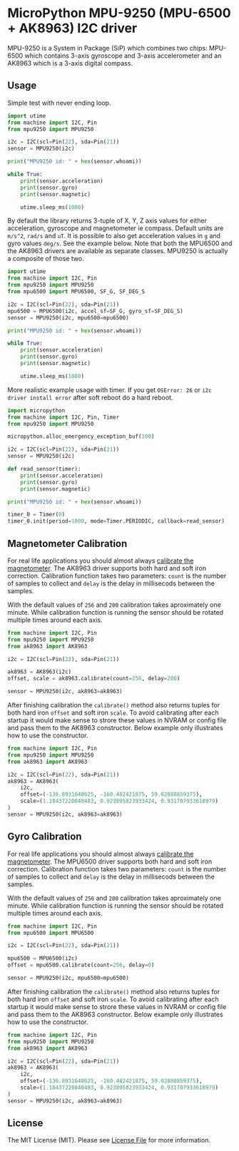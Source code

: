 # MicroPython MPU-9250 (MPU-6500 + AK8963) I2C driver

MPU-9250 is a System in Package (SiP) which combines two chips: MPU-6500 which contains 3-axis gyroscope and 3-axis accelerometer and an AK8963 which is a 3-axis digital compass.

## Usage

Simple test with never ending loop.

```python
import utime
from machine import I2C, Pin
from mpu9250 import MPU9250

i2c = I2C(scl=Pin(22), sda=Pin(21))
sensor = MPU9250(i2c)

print("MPU9250 id: " + hex(sensor.whoami))

while True:
    print(sensor.acceleration)
    print(sensor.gyro)
    print(sensor.magnetic)

    utime.sleep_ms(1000)
```

By default the library returns 3-tuple of X, Y, Z axis values for either acceleration, gyroscope and magnetometer ie compass. Default units are `m/s^2`, `rad/s` and `uT`. It is possible to also get acceleration values in `g` and gyro values `deg/s`. See the example below. Note that both the MPU6500 and the AK8963 drivers are available as separate classes. MPU9250 is actually a composite of those two.

```python
import utime
from machine import I2C, Pin
from mpu9250 import MPU9250
from mpu6500 import MPU6500, SF_G, SF_DEG_S

i2c = I2C(scl=Pin(22), sda=Pin(21))
mpu6500 = MPU6500(i2c, accel_sf=SF_G, gyro_sf=SF_DEG_S)
sensor = MPU9250(i2c, mpu6500=mpu6500)

print("MPU9250 id: " + hex(sensor.whoami))

while True:
    print(sensor.acceleration)
    print(sensor.gyro)
    print(sensor.magnetic)

    utime.sleep_ms(1000)
```

More realistic example usage with timer. If you get `OSError: 26` or `i2c driver install error` after soft reboot do a hard reboot.

```python
import micropython
from machine import I2C, Pin, Timer
from mpu9250 import MPU9250

micropython.alloc_emergency_exception_buf(100)

i2c = I2C(scl=Pin(22), sda=Pin(21))
sensor = MPU9250(i2c)

def read_sensor(timer):
    print(sensor.acceleration)
    print(sensor.gyro)
    print(sensor.magnetic)

print("MPU9250 id: " + hex(sensor.whoami))

timer_0 = Timer(0)
timer_0.init(period=1000, mode=Timer.PERIODIC, callback=read_sensor)
```

## Magnetometer Calibration

For real life applications you should almost always [calibrate the magnetometer](https://appelsiini.net/2018/calibrate-magnetometer/). The AK8963 driver supports both hard and soft iron correction. Calibration function takes two parameters: `count` is the number of samples to collect and `delay` is the delay in millisecods between the samples.

With the default values of `256` and `200` calibration takes aproximately one minute. While calibration function is running the sensor should be rotated multiple times around each axis.

```python
from machine import I2C, Pin
from mpu9250 import MPU9250
from ak8963 import AK8963

i2c = I2C(scl=Pin(22), sda=Pin(21))

ak8963 = AK8963(i2c)
offset, scale = ak8963.calibrate(count=256, delay=200)

sensor = MPU9250(i2c, ak8963=ak8963)
```

After finishing calibration the `calibrate()` method also returns tuples for both hard iron `offset` and soft iron `scale`. To avoid calibrating after each startup it would make sense to strore these values in NVRAM or config file and pass them to the AK8963 constructor. Below example only illustrates how to use the constructor.

```python
from machine import I2C, Pin
from mpu9250 import MPU9250
from ak8963 import AK8963

i2c = I2C(scl=Pin(22), sda=Pin(21))
ak8963 = AK8963(
    i2c,
    offset=(-136.8931640625, -160.482421875, 59.02880859375),
    scale=(1.18437220840483, 0.923895823933424, 0.931707933618979)
)
sensor = MPU9250(i2c, ak8963=ak8963)
```

## Gyro Calibration

For real life applications you should almost always [calibrate the magnetometer](https://appelsiini.net/2018/calibrate-magnetometer/). The MPU6500 driver supports both hard and soft iron correction. Calibration function takes two parameters: `count` is the number of samples to collect and `delay` is the delay in millisecods between the samples.

With the default values of `256` and `200` calibration takes aproximately one minute. While calibration function is running the sensor should be rotated multiple times around each axis.

```python
from machine import I2C, Pin
from mpu6500 import MPU6500

i2c = I2C(scl=Pin(22), sda=Pin(21))

mpu6500 = MPU6500(i2c)
offset = mpu6500.calibrate(count=256, delay=0)

sensor = MPU9250(i2c, mpu6500=mpu6500)
```

After finishing calibration the `calibrate()` method also returns tuples for both hard iron `offset` and soft iron `scale`. To avoid calibrating after each startup it would make sense to strore these values in NVRAM or config file and pass them to the AK8963 constructor. Below example only illustrates how to use the constructor.

```python
from machine import I2C, Pin
from mpu9250 import MPU9250
from ak8963 import AK8963

i2c = I2C(scl=Pin(22), sda=Pin(21))
ak8963 = AK8963(
    i2c,
    offset=(-136.8931640625, -160.482421875, 59.02880859375),
    scale=(1.18437220840483, 0.923895823933424, 0.931707933618979)
)
sensor = MPU9250(i2c, ak8963=ak8963)
```


## License

The MIT License (MIT). Please see [License File](LICENSE.txt) for more information.